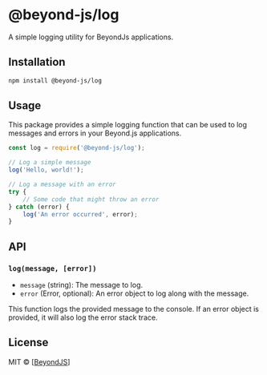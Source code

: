 # @beyond-js/log

A simple logging utility for BeyondJs applications.

## Installation

```bash
npm install @beyond-js/log
```

## Usage

This package provides a simple logging function that can be used to log messages and errors in your Beyond.js
applications.

```javascript
const log = require('@beyond-js/log');

// Log a simple message
log('Hello, world!');

// Log a message with an error
try {
	// Some code that might throw an error
} catch (error) {
	log('An error occurred', error);
}
```

## API

### `log(message, [error])`

-   `message` (string): The message to log.
-   `error` (Error, optional): An error object to log along with the message.

This function logs the provided message to the console. If an error object is provided, it will also log the error stack
trace.

## License

MIT © [[BeyondJS](https://beyondjs.com)]
